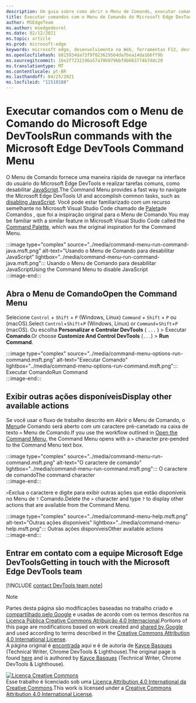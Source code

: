 ```yaml
---
description: Um guia sobre como abrir o Menu de Comando, executar comandos, revisar outras ações e muito mais.
title: Executar comandos com o Menu de Comando do Microsoft Edge DevTools
author: MSEdgeTeam
ms.author: msedgedevrel
ms.date: 02/12/2021
ms.topic: article
ms.prod: microsoft-edge
keywords: microsoft edge, desenvolvimento na Web, ferramentas F12, devtools
ms.openlocfilehash: b815934da73f9f023629564da7bea14da166ff9b
ms.sourcegitcommit: 16e2f7232196a57a70b979bbf8b663774b7ddc20
ms.translationtype: MT
ms.contentlocale: pt-BR
ms.lasthandoff: 04/25/2021
ms.locfileid: "11519188"
---
```

<!-- Copyright Kayce Basques 

   Licensed under the Apache License, Version 2.0 (the "License");
   you may not use this file except in compliance with the License.
   You may obtain a copy of the License at

       https://www.apache.org/licenses/LICENSE-2.0

   Unless required by applicable law or agreed to in writing, software
   distributed under the License is distributed on an "AS IS" BASIS,
   WITHOUT WARRANTIES OR CONDITIONS OF ANY KIND, either express or implied.
   See the License for the specific language governing permissions and
   limitations under the License.  -->  

# <a name="run-commands-with-the-microsoft-edge-devtools-command-menu"></a><span data-ttu-id="a9c26-104">Executar comandos com o Menu de Comando do Microsoft Edge DevTools</span><span class="sxs-lookup"><span data-stu-id="a9c26-104">Run commands with the Microsoft Edge DevTools Command Menu</span></span>  

<span data-ttu-id="a9c26-105">O Menu de Comando fornece uma maneira rápida de navegar na interface do usuário do Microsoft Edge DevTools e realizar tarefas comuns, como desabilitar [JavaScript][JavascriptDisable].</span><span class="sxs-lookup"><span data-stu-id="a9c26-105">The Command Menu provides a fast way to navigate the Microsoft Edge DevTools UI and accomplish common tasks, such as [disabling JavaScript][JavascriptDisable].</span></span>  <span data-ttu-id="a9c26-106">Você pode estar familiarizado com um recurso semelhante no Microsoft Visual Studio Code chamado de [Paleta][VisualStudioCodeUICommandPalette]de Comandos , que foi a inspiração original para o Menu de Comando.</span><span class="sxs-lookup"><span data-stu-id="a9c26-106">You may be familiar with a similar feature in Microsoft Visual Studio Code called the [Command Palette][VisualStudioCodeUICommandPalette], which was the original inspiration for the Command Menu.</span></span>  

:::image type="complex" source="../media/command-menu-run-command-java.msft.png" alt-text="Usando o Menu de Comando para desabilitar JavaScript" lightbox="../media/command-menu-run-command-java.msft.png":::
   <span data-ttu-id="a9c26-108">Usando o Menu de Comando para desabilitar JavaScript</span><span class="sxs-lookup"><span data-stu-id="a9c26-108">Using the Command Menu to disable JavaScript</span></span>  
:::image-end:::  

## <a name="open-the-command-menu"></a><span data-ttu-id="a9c26-109">Abra o Menu de Comando</span><span class="sxs-lookup"><span data-stu-id="a9c26-109">Open the Command Menu</span></span>  

<span data-ttu-id="a9c26-110">Selecione `Control` + `Shift` + `P` \(Windows, Linux\) `Command` + `Shift` + `P` ou \(macOS\).</span><span class="sxs-lookup"><span data-stu-id="a9c26-110">Select `Control`+`Shift`+`P` \(Windows, Linux\) or `Command`+`Shift`+`P` \(macOS\).</span></span> <span data-ttu-id="a9c26-111">Ou escolha **Personalizar e Controlar DevTools** \( `...` \) > Executar **Comando**.</span><span class="sxs-lookup"><span data-stu-id="a9c26-111">Or choose **Customize And Control DevTools** \(`...`\) > **Run Command**.</span></span>  

:::image type="complex" source="../media/command-menu-options-run-command.msft.png" alt-text="Executar Comando" lightbox="../media/command-menu-options-run-command.msft.png":::
   <span data-ttu-id="a9c26-113">Executar Comando</span><span class="sxs-lookup"><span data-stu-id="a9c26-113">Run Command</span></span>  
:::image-end:::  

## <a name="display-other-available-actions"></a><span data-ttu-id="a9c26-114">Exibir outras ações disponíveis</span><span class="sxs-lookup"><span data-stu-id="a9c26-114">Display other available actions</span></span>  

<span data-ttu-id="a9c26-115">Se você usar o fluxo de trabalho descrito em Abrir o Menu de Comando, o [Menu](#open-the-command-menu)de Comando será aberto com um caractere pré-canetado na caixa de texto `>` Menu de Comando.</span><span class="sxs-lookup"><span data-stu-id="a9c26-115">If you use the workflow outlined in [Open the Command Menu](#open-the-command-menu), the Command Menu opens with a `>` character pre-pended to the Command Menu text box.</span></span>  

:::image type="complex" source="../media/command-menu-run-command.msft.png" alt-text="O caractere de comando" lightbox="../media/command-menu-run-command.msft.png":::
   <span data-ttu-id="a9c26-117">O caractere de comando</span><span class="sxs-lookup"><span data-stu-id="a9c26-117">The command character</span></span>  
:::image-end:::  

<span data-ttu-id="a9c26-118">`>`Exclua o caractere e digite para exibir outras ações que estão disponíveis no Menu de `?` Comando.</span><span class="sxs-lookup"><span data-stu-id="a9c26-118">Delete the `>` character and type `?` to display other actions that are available from the Command Menu.</span></span>  

:::image type="complex" source="../media/command-menu-help.msft.png" alt-text="Outras ações disponíveis" lightbox="../media/command-menu-help.msft.png":::
   <span data-ttu-id="a9c26-120">Outras ações disponíveis</span><span class="sxs-lookup"><span data-stu-id="a9c26-120">Other available actions</span></span>  
:::image-end:::  

## <a name="getting-in-touch-with-the-microsoft-edge-devtools-team"></a><span data-ttu-id="a9c26-121">Entrar em contato com a equipe Microsoft Edge DevTools</span><span class="sxs-lookup"><span data-stu-id="a9c26-121">Getting in touch with the Microsoft Edge DevTools team</span></span>  

[!INCLUDE [contact DevTools team note](../includes/contact-devtools-team-note.md)]  

<!-- links -->  

[JavascriptDisable]: ../javascript/disable.md "Desabilitar JavaScript com o Microsoft Edge DevTools | Microsoft Docs"  

[VisualStudioCodeUICommandPalette]: https://code.visualstudio.com/docs/getstarted/userinterface#_command-palette "Paleta de comandos - Visual Studio interface do usuário de código"  

> [!NOTE]
> <span data-ttu-id="a9c26-124">Partes desta página são modificações baseadas no trabalho criado e [compartilhado pelo Google][GoogleSitePolicies] e usadas de acordo com os termos descritos na [Licença Pública Creative Commons Atribuição 4.0 Internacional][CCA4IL].</span><span class="sxs-lookup"><span data-stu-id="a9c26-124">Portions of this page are modifications based on work created and [shared by Google][GoogleSitePolicies] and used according to terms described in the [Creative Commons Attribution 4.0 International License][CCA4IL].</span></span>  
> <span data-ttu-id="a9c26-125">A página original é [encontrada](https://developers.google.com/web/tools/chrome-devtools/command-menu/index) aqui e é de autoria de [Kayce Basques][KayceBasques] \(Technical Writer, Chrome DevTools \& Lighthouse\).</span><span class="sxs-lookup"><span data-stu-id="a9c26-125">The original page is found [here](https://developers.google.com/web/tools/chrome-devtools/command-menu/index) and is authored by [Kayce Basques][KayceBasques] \(Technical Writer, Chrome DevTools \& Lighthouse\).</span></span>  

[![Licença Creative Commons][CCby4Image]][CCA4IL]  
<span data-ttu-id="a9c26-127">Esse trabalho é licenciado sob uma [Licença Attribution 4.0 International da Creative Commons][CCA4IL].</span><span class="sxs-lookup"><span data-stu-id="a9c26-127">This work is licensed under a [Creative Commons Attribution 4.0 International License][CCA4IL].</span></span>  

[CCA4IL]: https://creativecommons.org/licenses/by/4.0  
[CCby4Image]: https://i.creativecommons.org/l/by/4.0/88x31.png  
[GoogleSitePolicies]: https://developers.google.com/terms/site-policies  
[KayceBasques]: https://developers.google.com/web/resources/contributors/kaycebasques  
